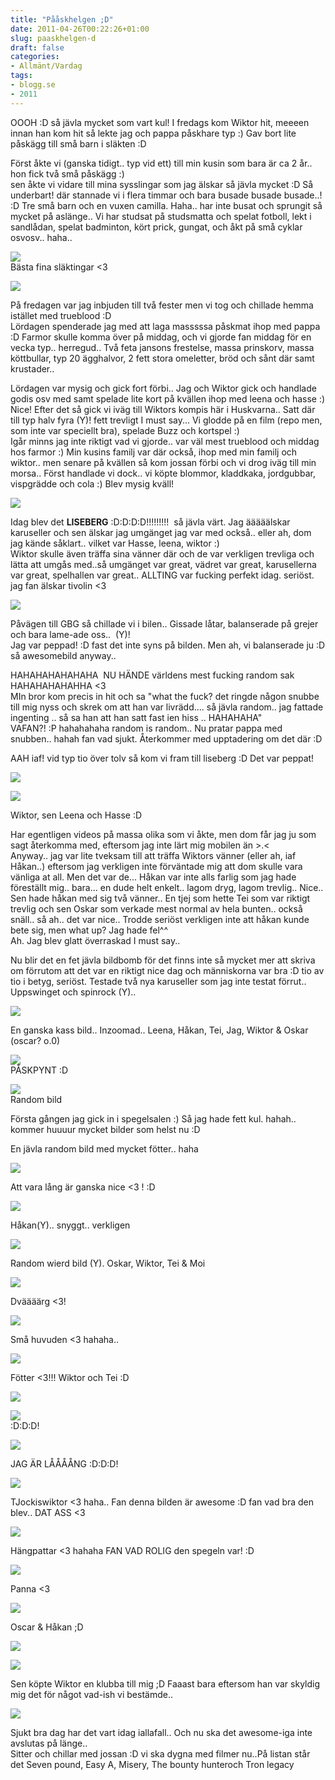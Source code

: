 ```yaml
---
title: "Pååskhelgen ;D"
date: 2011-04-26T00:22:26+01:00
slug: paaskhelgen-d
draft: false
categories:
- Allmänt/Vardag
tags:
- blogg.se
- 2011
---
```

OOOH :D så jävla mycket som vart kul! I fredags kom Wiktor hit, meeeen innan han kom hit så lekte jag och pappa påskhare typ :) Gav bort lite påskägg till små barn i släkten :D  
  
Först åkte vi (ganska tidigt.. typ vid ett) till min kusin som bara är ca 2 år.. hon fick två små påskägg :)   
sen åkte vi vidare till mina sysslingar som jag älskar så jävla mycket :D Så underbart! där stannade vi i flera timmar och bara busade busade busade..! :D Tre små barn och en vuxen camilla. Haha.. har inte busat och sprungit så mycket på aslänge.. Vi har studsat på studsmatta och spelat fotboll, lekt i sandlådan, spelat badminton, kört prick, gungat, och åkt på små cyklar osvosv.. haha..  
  
![](/assets/images/blogg.se/wp_000052_144956388.jpg)  
Bästa fina släktingar <3  
  
![](/assets/images/blogg.se/wp_000054_144956563.jpg)  
  
  
På fredagen var jag inbjuden till två fester men vi tog och chillade hemma istället med trueblood :D  
Lördagen spenderade jag med att laga masssssa påskmat ihop med pappa :D Farmor skulle komma över på middag, och vi gjorde fan middag för en vecka typ.. herregud.. Två feta jansons frestelse, massa prinskorv, massa köttbullar, typ 20 ägghalvor, 2 fett stora omeletter, bröd och sånt där samt krustader..  
  
Lördagen var mysig och gick fort förbi.. Jag och Wiktor gick och handlade godis osv med samt spelade lite kort på kvällen ihop med leena och hasse :) Nice! Efter det så gick vi iväg till Wiktors kompis här i Huskvarna.. Satt där till typ halv fyra (Y)! fett trevligt I must say... Vi glodde på en film (repo men, som inte var speciellt bra), spelade Buzz och kortspel :)  
Igår minns jag inte riktigt vad vi gjorde.. var väl mest trueblood och middag hos farmor :) Min kusins familj var där också, ihop med min familj och wiktor.. men senare på kvällen så kom jossan förbi och vi drog iväg till min morsa.. Först handlade vi dock.. vi köpte blommor, kladdkaka, jordgubbar, vispgrädde och cola :) Blev mysig kväll!  
  
![](/assets/images/blogg.se/wp_000061_144959553.jpg)  
  
  
Idag blev det **LISEBERG** :D:D:D:D!!!!!!!!!  så jävla värt. Jag ääääälskar karuseller och sen älskar jag umgänget jag var med också.. eller ah, dom jag kände såklart.. vilket var Hasse, leena, wiktor :)  
Wiktor skulle även träffa sina vänner där och de var verkligen trevliga och lätta att umgås med..så umgänget var great, vädret var great, karusellerna var great, spelhallen var great.. ALLTING var fucking perfekt idag. seriöst. jag fan älskar tivolin <3  
  
![](/assets/images/blogg.se/wp_000064_144961143.jpg)  
  
Påvägen till GBG så chillade vi i bilen.. Gissade låtar, balanserade på grejer och bara lame-ade oss..  (Y)!  
Jag var peppad! :D fast det inte syns på bilden. Men ah, vi balanserade ju :D så awesomebild anyway..  
  
HAHAHAHAHAHAHA  NU HÄNDE världens mest fucking random sak HAHAHAHAHAHHA <3  
MIn bror kom precis in hit och sa "what the fuck? det ringde någon snubbe till mig nyss och skrek om att han var livrädd.... så jävla random.. jag fattade ingenting .. så sa han att han satt fast ien hiss .. HAHAHAHA"  
VAFAN?! :P hahahahaha random is random.. Nu pratar pappa med snubben.. hahah fan vad sjukt. Återkommer med upptadering om det där :D  
  
AAH iaf! vid typ tio över tolv så kom vi fram till liseberg :D Det var peppat!  
  
  
![](/assets/images/blogg.se/wp_000065_144963082.jpg)  
  
  
  
![](https://cdn1.cdnme.se/cdn/9-1/701517/images/2011/wp_000069_144963156.jpg)  
  
  
Wiktor, sen Leena och Hasse :D  
  
Har egentligen videos på massa olika som vi åkte, men dom får jag ju som sagt återkomma med, eftersom jag inte lärt mig mobilen än >.<  
Anyway.. jag var lite tveksam till att träffa Wiktors vänner (eller ah, iaf Håkan..) eftersom jag verkligen inte förväntade mig att dom skulle vara vänliga at all. Men det var de... Håkan var inte alls farlig som jag hade föreställt mig.. bara... en dude helt enkelt.. lagom dryg, lagom trevlig.. Nice.. Sen hade håkan med sig två vänner.. En tjej som hette Tei som var riktigt trevlig och sen Oskar som verkade mest normal av hela bunten.. också snäll.. så ah.. det var nice.. Trodde seriöst verkligen inte att håkan kunde bete sig, men what up? Jag hade fel^^  
Ah. Jag blev glatt överraskad I must say..  
  
  
  
Nu blir det en fet jävla bildbomb för det finns inte så mycket mer att skriva om förrutom att det var en riktigt nice dag och människorna var bra :D tio av tio i betyg, seriöst. Testade två nya karuseller som jag inte testat förrut.. Uppswinget och spinrock (Y)..  
  
  
![](/assets/images/blogg.se/wp_000074_144964646.jpg)  
  
En ganska kass bild.. Inzoomad.. Leena, Håkan, Tei, Jag, Wiktor & Oskar (oscar? o.0)  
  
![](/assets/images/blogg.se/wp_000076_144964992.jpg)  
PÅSKPYNT :D  
  
  
![](https://cdn2.cdnme.se/cdn/9-1/701517/images/2011/wp_000077_144965009.jpg)  
Random bild  
  
  
Första gången jag gick in i spegelsalen :) Så jag hade fett kul. hahah.. kommer huuuur mycket bilder som helst nu :D  
  
En jävla random bild med mycket fötter.. haha  
  
![](/assets/images/blogg.se/wp_000078_144965182.jpg)  
  
  
Att vara lång är ganska nice <3 ! :D  
  
![](/assets/images/blogg.se/wp_000079_144965619.jpg)  
  
  
Håkan(Y).. snyggt.. verkligen  
  
![](/assets/images/blogg.se/wp_000081_144965749.jpg)  
  
  
Random wierd bild (Y). Oskar, Wiktor, Tei & Moi  
  
![](/assets/images/blogg.se/wp_000083_144965869.jpg)  
  
  
Dväääärg <3!  
  
![](/assets/images/blogg.se/wp_000084_144965978.jpg)  
  
  
Små huvuden <3 hahaha..  
  
  
![](/assets/images/blogg.se/wp_000085_144966060.jpg)  
  
  
Fötter <3!!! Wiktor och Tei :D  
  
  
![](/assets/images/blogg.se/wp_000087_144966117.jpg)  
  
  
  
![](https://cdn2.cdnme.se/cdn/9-1/701517/images/2011/wp_000088_144966183.jpg)  
:D:D:D!  
  
![](/assets/images/blogg.se/wp_000089_144966275.jpg)  
  
  
JAG ÄR LÅÅÅÅNG :D:D:D!  
  
![](/assets/images/blogg.se/wp_000092_144966308.jpg)  
  
  
TJockiswiktor <3 haha.. Fan denna bilden är awesome :D fan vad bra den blev.. DAT ASS <3  
  
![](/assets/images/blogg.se/wp_000093_144966386.jpg)  
  
  
Hängpattar <3 hahaha FAN VAD ROLIG den spegeln var! :D  
  
![](/assets/images/blogg.se/wp_000094_144966521.jpg)  
  
  
Panna <3  
  
![](https://cdn1.cdnme.se/cdn/9-1/701517/images/2011/wp_000096_144967731.jpg)  
  
  
Oscar & Håkan ;D  
  
![](/assets/images/blogg.se/wp_000098_144967798.jpg)  
  
  
  
![](https://cdn3.cdnme.se/cdn/9-1/701517/images/2011/wp_000099_144967877.jpg)  
  
  
  
Sen köpte Wiktor en klubba till mig ;D Faaast bara eftersom han var skyldig mig det för något vad-ish vi bestämde..  
  
  
![](/assets/images/blogg.se/wp_000105_144967924.jpg)  
  
  
  
  
  
  
Sjukt bra dag har det vart idag iallafall.. Och nu ska det awesome-iga inte avslutas på länge..  
Sitter och chillar med jossan :D vi ska dygna med filmer nu..På listan står det Seven pound, Easy A, Misery, The bounty hunteroch Tron legacy